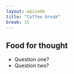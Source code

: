 ```yaml
---
layout: episode
title: "Coffee break"
break: 15
---
```


## Food for thought

- Question one?
- Question two?
